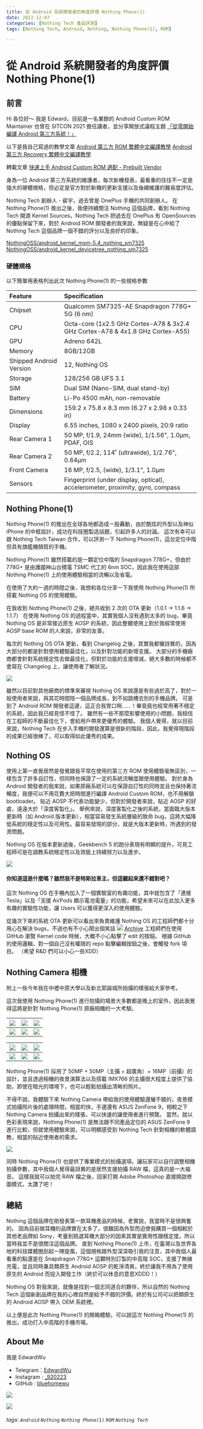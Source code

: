 ```yaml
---
title: 從 Android 系統開發者的角度評價 Nothing Phone(1)
date: 2022-12-07
categories: [Nothing Tech 產品評測]
tags: [Nothing Tech, Android, Nothing, Nothing Phone(1), ROM]

---
```


# 從 Android 系統開發者的角度評價 Nothing Phone(1)


前言
---

Hi 各位好～
我是 Edward，目前是一名業餘的 Android Custom ROM Maintainer
也曾在 SITCON 2021 擔任講者，並分享開放式議程主題 [「從零開始編譯 Android 第三方系統！」](https://sitcon.org/2021/agenda/1c9e74cd-aeeb-4e63-8ec4-af33eff16e7d)

以下是我自己寫過的教學文章
[Android 第三方 ROM 繁體中文編譯教學](https://hackmd.io/@EdwardWu/CompileAndroidCustomROM)
[Android 第三方 Recovery 繁體中文編譯教學](https://hackmd.io/@EdwardWu/CompileARecovery)

轉載文章
[快速上手 Android Custom ROM 適配 - Prebuilt Vendor](https://hackmd.io/@EdwardWu/Prebuilt-bringup)

身為一位 Android 第三方系統的維護者，每次新機發表，最看重的往往不一定是強大的硬體規格，但必定是官方對於新機的更新支援以及後續維護的難易度評估。

Nothing Tech 創辦人 - 裴宇，過去曾是 OnePlus 手機的共同創辦人。
在 Nothing Phone(1) 推出之後，我便持續關注 Nothing 這個品牌，看到 Nothing Tech 開源 Kernel Sources，Nothing Tech 把過去在 OnePlus 有 OpenSources 的優點保留下來，對於 Android ROM 開發者的我來說，無疑是在心中給了 Nothing Tech 這個品牌一個不錯的評分以及良好的印象。

[NothingOSS/android_kernel_msm-5.4_nothing_sm7325](https://github.com/NothingOSS/android_kernel_msm-5.4_nothing_sm7325)
[NothingOSS/android_kernel_devicetree_nothing_sm7325](https://github.com/NothingOSS/android_kernel_devicetree_nothing_sm7325)

### 硬體規格

以下簡單用表格列出此次 Nothing Phone(1) 的一些規格參數

| Feature                 | Specification                                                                  |
|:----------------------- |:------------------------------------------------------------------------------ |
| Chipset                 | Qualcomm SM7325-AE Snapdragon 778G+ 5G (6 nm)                                  |
| CPU                     | Octa-core (1x2.5 GHz Cortex-A78 & 3x2.4 GHz Cortex-A78 & 4x1.8 GHz Cortex-A55) |
| GPU                     | Adreno 642L                                                                    |
| Memory                  | 8GB/12GB                                                                       |
| Shipped Android Version | 12, Nothing OS                                                                 |
| Storage                 | 128/256 GB UFS 3.1                                                             |
| SIM                     | Dual SIM (Nano-SIM, dual stand-by)                                             |
| Battery                 | Li-Po 4500 mAh, non-removable                                                  |
| Dimensions              | 159.2 x 75.8 x 8.3 mm (6.27 x 2.98 x 0.33 in)                                  |
| Display                 | 6.55 inches, 1080 x 2400 pixels, 20:9 ratio                                    |
| Rear Camera 1           | 50 MP, f/1.9, 24mm (wide), 1/1.56", 1.0µm, PDAF, OIS                           |
| Rear Camera 2           | 50 MP, f/2.2, 114˚ (ultrawide), 1/2.76", 0.64µm                                |
| Front Camera            | 16 MP, f/2.5, (wide), 1/3.1", 1.0µm                                            |
| Sensors                 | Fingerprint (under display, optical), accelerometer, proximity, gyro, compass  |


Nothing Phone(1)
---

Nothing Phone(1) 的推出在全球各地都造成一股轟動，由於酷炫的外型以及神似 iPhone 的中框設計，成功在科技圈製造話題，引起許多人的討論。
這次有幸可以跟 Nothing Tech Taiwan 合作，可以評測一下 Nothing Phone(1)，這台定位中階但具有旗艦機顏質的手機。

Nothing Phone(1) 雖然搭載的是一顆定位中階的 Snapdragon 778G+，但由於 778G+ 是由護國神山台積電 TSMC 代工的 6nm SOC，因此我在使用這部 Nothing Phone(1) 上的使用體驗相當的流暢以及省電。

在使用了大約一週的時間之後，我想和各位分享一下我使用 Nothing Phone(1) 所搭載 Nothing OS 的使用體驗。

在我收到 Nothing Phone(1) 之後，總共收到 2 次的 OTA 更新（1.0.1 -> 1.1.6 -> 1.1.7）
在使用 Nothing OS 的過程當中，其實我個人沒有遇到太多的 bug，畢竟 Nothing OS 是非常接近原生 AOSP 的系統，因此整體使用上對於我經常使用 AOSP base ROM 的人來說，非常的友善。

每次的 Nothing OS OTA 更新，看到 Changelog 之後，其實我都蠻訝異的，因為大部分的都是針對使用體驗最佳化，以及針對功能的新增支援。
大部分的手機廠商都會針對系統穩定性去做最佳化，但對於功能的支援增減，絕大多數的時候都不會寫在 Changelog 上，讓使用者了解狀況。

![](https://i.imgur.com/8R7HOgx.jpg)

雖然以目前對其他廠商的標準來審視 Nothing OS 來說還是有些過於高了，對於一般使用者來說，與其花時間陪一個品牌成長，到不如跳槽去別的手機品牌。
可是到了 Android ROM 開發者這邊，這正合我胃口啊......！畢竟我也經常用著不穩定的系統，因此我已經見怪不怪了。
雖然有一些不那麼影響使用的小問題，我相信在工程師的不斷最佳化下，會給用戶帶來更優秀的體驗。
我個人覺得，就以目前來說，Nothing Tech 在步入手機的開發還算是很新的階段，因此，我覺得現階段的成果已經很棒了，可以取得如此優秀的成果。


Nothing OS
---

使用上第一直覺居然是發覺跟我平常在使用的第三方 ROM 使用體驗毫無區別，一樣包含了許多自訂性，但同時也保證了一定的系統流暢度跟使用體驗。
對於身為 Android 開發者的我來說，如果原廠系統可以在保證自訂性的同時並且也保持著流暢度，我便可以不用花費大把時間進行編譯 Android Custom ROM，也不用解鎖 bootloader。
貼近 AOSP 不代表功能變少，但對於開發者來說，貼近 AOSP 的好處，遠遠大於「深度客製化」。
舉例來說，深度客製化之後的系統，當面臨大版本更新時（如 Android 版本更新），相當容易發生系統層級的致命 bug，這將大幅降低系統的穩定性以及可用性。最容易發現的部分，就是大版本更新時，所遇到的發燙問題。

Nothing OS 在版本更新過後，Geekbench 5 的跑分表現有明顯的提升，可見工程師可是在調教系統穩定性以及效能上持續努力以及進步。

![](https://i.imgur.com/emHFZ2h.png)


#### 你知道這是什麼嗎？雖然我不是特斯拉車主，但這聽起來還不錯對吧？
這次 Nothing OS 在手機內加入了一個實驗室的有趣功能，其中就包含了「連接 Tesla」以及「支援 AirPods 顯示電池電量」的功能，希望未來可以在此加入更多有趣的實驗性功能，讓 Users 可以獲得更深入的使用體驗。

從幾次下來的系統 OTA 更新可以看出來負責維護 Nothing OS 的工程師們都十分用心在解決 bugs，不過也有不小心鬧出個笑話
![](https://i.imgur.com/It7zF7p.png)
[Archive](https://web.archive.org/web/20221027104701/https://github.com/NothingOSS/android_kernel_oneplus_sm8350)
工程師們在使用 GitHub 瀏覽 Kernel code 時候，大概不小心點擊了 edit 的按鈕。
根據 GitHub 的使用邏輯，對一個自己沒有權限的 repo 點擊編輯按鈕之後，會觸發 fork 項目。
（希望 R&D 們可以小心一些XDD）

Nothing Camera 相機
---

附上一些今年我在中壢中原大學以及新北耶誕城所拍攝的樣張給大家參考。

這次我使用 Nothing Phone(1) 進行拍攝的場景大多數都是晚上的室外，因此我覺得這將是針對 Nothing Phone(1) 原廠相機的一大考驗。


| ![](https://i.imgur.com/h42sesU.jpg) | ![](https://i.imgur.com/RewrnB1.jpg) | ![](https://i.imgur.com/QZlCnDp.jpg) |
| ------------------------------------ | ------------------------------------ | ------------------------------------ |
| ![](https://i.imgur.com/71svYdj.jpg) | ![](https://i.imgur.com/vJGG2Cm.jpg) | ![](https://i.imgur.com/AsYLEHu.jpg) |


| ![](https://i.imgur.com/dQJZYHH.jpg) | ![](https://i.imgur.com/v2isEJy.jpg) | ![](https://i.imgur.com/5U3fLIw.jpg) |
| ------------------------------------ | ------------------------------------ |:------------------------------------:|
| ![](https://i.imgur.com/uufWz2M.jpg) | ![](https://i.imgur.com/PZQ6rTW.jpg) | ![](https://i.imgur.com/18Mi5IP.jpg) |

Nothing Phone(1) 採用了 50MP + 50MP（主攝 + 超廣角）+ 16MP（前攝）的設計，並且透過相機的夜景演算法以及搭載 IMX766 的主攝很大程度上提供了協助，即使在暗光的環境下，也可以輕鬆拍攝出清晰的照片。

不得不說，我體驗下來 Nothing Camera 帶給我的使用體驗還蠻不錯的，夜景模式拍攝照片後的處理時間，相當的快，手邊還有 ASUS ZenFone 9，相較之下 Nothing Camera 拍攝出來的樣張，可以快速的讓使用者進行預覽。
當然，就以色彩表現來說，Nothing Phone(1) 是無法跟不同產品定位的 ASUS ZenFone 9 進行比較，但就使用體驗來說，可以明顯感受到 Nothing Tech 針對相機的軟體調教，相當的貼近使用者的需求。

![](https://i.imgur.com/cGDauYm.jpg)

同時 Nothing Phone(1) 也提供了專業模式的拍攝選項，讓玩家可以自行調整相機拍攝參數，其中我個人覺得最訝異的是居然支援拍攝 RAW 檔，這真的是一大福音。
這樣我就可以拍完 RAW 檔之後，回家打開 Adobe Photoshop 直接開啟修圖模式，太讚了吧！


總結
---

Nothing 這個品牌在剛發表第一款耳機產品的時候，老實說，我當時不是很興奮的。
因為目前做耳機的品牌實在太多了，很難因為外型而迫使我購買一個相較於其他老品牌如 Sony，考量到挑選耳機大部分的因素其實是實用性跟穩定度。所以當時我並不是很關注這個品牌。
直到 Nothing Phone(1) 上市，在臺灣以及世界各地的科技媒體圈刮起一陣旋風，這個規格跟外型深深吸引我的注意，其中我個人最看重的點還是在 Snapdragon 778G+ 這顆特別訂製的中高階 SOC，支援了無線充電，並且同時兼具類原生 Android AOSP 的乾淨清爽，終於讓我不用為了使用原生的 Android 而投入開發工作（終於可以休息的意思XDDD！）

Nothing OS 對我來說，就像是找到一個志同道合的夥伴，所以自然的 Nothing Tech 這個新創品牌在我的心裡自然是給予不錯的評價。終於有公司可以把類原生的 Android AOSP 帶入 OEM 系統裡。

以上便是此次 Nothing Phone(1) 的開箱體驗。可以說這次 Nothing Phone(1) 的推出，成功打入中高階的手機市場。




About Me
---
我是 EdwardWu
- Telegram：[EdwardWu](https://t.me/edwardwu0223)
- Instagram : [_920223](https://www.instagram.com/_920223/)
- GitHub : [bluehomewu](https://github.com/bluehomewu)

<a href="mailto:bluehome.wu@gmail.com"> <img src="https://img.shields.io/badge/-Gmail-c14438?style=flat&logo=Gmail&logoColor=white" /></p></a>

![](https://i.imgur.com/HTWnoGl.png)





###### tags: `Android` `Nothing` `Nothing Phone(1)` `ROM` `Nothing Tech`